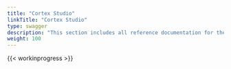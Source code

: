 ```yaml
---
title: "Cortex Studio"
linkTitle: "Cortex Studio"
type: swagger
description: "This section includes all reference documentation for the APIs exposed by Cortex Studio."
weight: 100
---
```


{{< workinprogress >}}
